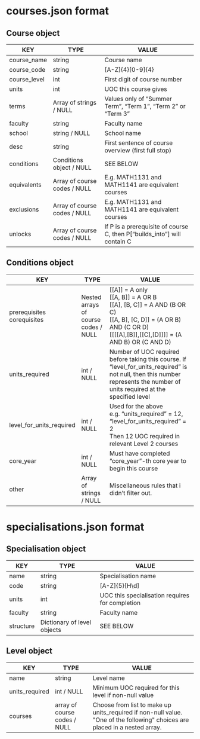 # courses.json format

## Course object
| KEY            | TYPE                              | VALUE                                                                    |
|----------------|-----------------------------------|--------------------------------------------------------------------------|
| course_name    | string                            | Course name                                                              |
| course_code    | string                            | [A-Z]{4}[0-9]{4}                                                         |
| course_level   | int                               | First digit of course number                                             |
| units          | int                               | UOC this course gives                                                    |
| terms          | Array of strings / NULL           | Values only of “Summer Term”, “Term 1”, “Term 2” or “Term 3”             |
| faculty        | string                            | Faculty name                                                             |
| school         | string / NULL                     | School name                                                              |
| desc           | string                            | First sentence of course overview (first full stop)                      |
| conditions     | Conditions object / NULL          | SEE BELOW                                                                |
| equivalents    | Array of course codes / NULL      | E.g. MATH1131 and MATH1141 are equivalent courses                        |
| exclusions     | Array of course codes / NULL      | E.g. MATH1131 and MATH1141 are equivalent courses                        |
| unlocks        | Array of course codes / NULL      | If P is a prerequisite of course C, then P[“builds_into”] will contain C |

## Conditions object
| KEY                               | TYPE                                 | VALUE                                                                                                                                                                        |
|-----------------------------------|--------------------------------------|------------------------------------------------------------------------------------------------------------------------------------------------------------------------------|
| prerequisites<br>corequisites | Nested arrays of course codes / NULL | [[A]] = A only<br>[[A, B]] = A OR B<br>[[A], [B, C]] = A AND (B OR C)<br>[[A, B], [C, D]] = (A OR B) AND (C OR D)<br>[[[[A],[B]],[[C],[D]]]] = (A AND B) OR (C AND D)        |
| units_required                 | int / NULL                           | Number of UOC required before taking this course. If “level_for_units_required” is not null, then this number represents the number of units required at the specified level |
| level_for_units_required        | int / NULL                           | Used for the above<br>e.g. “units_required” = 12, “level_for_units_required” = 2<br>Then 12 UOC required in relevant Level 2 courses                                         |
| core_year                       | int / NULL                           | Must have completed “core_year”-th core year to begin this course                                                                                                            |
| other                           | Array of strings / NULL              | Miscellaneous rules that i didn’t filter out.                                                                                                                                |

# specialisations.json format

## Specialisation object
| KEY            | TYPE                              | VALUE                                                                    |
|----------------|-----------------------------------|--------------------------------------------------------------------------|
| name           | string                            | Specialisation name                                                      |
| code           | string                            | [A-Z]{5}[H\d]                                                            |
| units          | int                               | UOC this specialisation requires for completion                          |
| faculty        | string                            | Faculty name                                                             |
| structure      | Dictionary of level objects       | SEE BELOW                                                                |

## Level object
| KEY             | TYPE                              | VALUE                                                                                                                               |
|-----------------|-----------------------------------|-------------------------------------------------------------------------------------------------------------------------------------|
| name            | string                            | Level name                                                                                                                          |
| units_required  | int / NULL                        | Minimum UOC required for this level if non-null value                                                                               |
| courses         | array of course codes / NULL      | Choose from list to make up units_required if non-null value. "One of the following" choices are placed in a nested array.          |